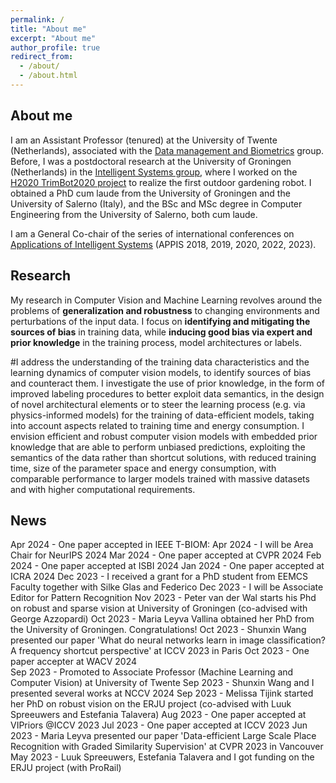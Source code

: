 ```yaml
---
permalink: /
title: "About me"
excerpt: "About me"
author_profile: true
redirect_from: 
  - /about/
  - /about.html
---
```


About me
------
I am an Assistant Professor (tenured) at the University of Twente (Netherlands), associated with the [Data management and Biometrics](https://www.utwente.nl/en/eemcs/dmb/) group. Before, I was a postdoctoral research at the University of Groningen (Netherlands) in the [Intelligent Systems group](https://www.cs.rug.nl/is/), where I worked on the [H2020 TrimBot2020 project](http://trimbot2020.webhosting.rug.nl/) to realize the first outdoor gardening robot. I obtained a PhD cum laude from the University of Groningen and the University of Salerno (Italy), and the BSc and MSc degree in Computer Engineering from the University of Salerno, both cum laude.

I am a General Co-chair of the series of international conferences on [Applications of Intelligent Systems](http://appis.webhosting.rug.nl/2023/) (APPIS 2018, 2019, 2020, 2022, 2023).

Research
------
My research in Computer Vision and Machine Learning revolves around the problems of __generalization and robustness__ to changing environments and perturbations of the input data. I focus on __identifying and mitigating the sources of bias__ in training data, while __inducing good bias via expert and prior knowledge__ in the training process, model architectures or labels.

#I address the understanding of the training data characteristics and the learning dynamics of computer vision models, to identify sources of bias and counteract them. I investigate the use of prior knowledge, in the form of improved labeling procedures to better exploit data semantics, in the design of novel architectural elements or to steer the learning process (e.g. via physics-informed models) for the training of data-efficient models, taking into account aspects related to training time and energy consumption. I envision efficient and robust computer vision models with embedded prior knowledge that are able to perform unbiased predictions, exploiting the semantics of the data rather than shortcut solutions, with reduced training time, size of the parameter space and energy consumption, with comparable performance to larger models trained with massive datasets and with higher computational requirements.


News
------
Apr 2024 - One paper accepted in IEEE T-BIOM: 
Apr 2024 - I will be Area Chair for NeurIPS 2024
Mar 2024 - One paper accepted at CVPR 2024 
Feb 2024 - One paper accepted at ISBI 2024
Jan 2024 - One paper accepted at ICRA 2024
Dec 2023 - I received a grant for a PhD student from EEMCS Faculty together with Silke Glas and Federico 
Dec 2023 - I will be Associate Editor for Pattern Recognition
Nov 2023 - Peter van der Wal starts his Phd on robust and sparse vision at University of Groningen (co-advised with George Azzopardi)
Oct 2023 - Maria Leyva Vallina obtained her PhD from the University of Groningen. Congratulations!
Oct 2023 - Shunxin Wang presented our paper 'What do neural networks learn in image classification? A frequency shortcut perspective' at ICCV 2023 in Paris
Oct 2023 - One paper accepter at WACV 2024  
Sep 2023 - Promoted to Associate Professor (Machine Learning and Computer Vision) at University of Twente
Sep 2023 - Shunxin Wang and I presented several works at NCCV 2024
Sep 2023 - Melissa Tijink started her PhD on robust vision on the ERJU project (co-advised with Luuk Spreeuwers and Estefania Talavera)
Aug 2023 - One paper accepted at VIPriors @ICCV 2023
Jul 2023 - One paper accepted at ICCV 2023
Jun 2023 - Maria Leyva presented our paper 'Data-efficient Large Scale Place Recognition with Graded Similarity Supervision' at CVPR 2023 in Vancouver
May 2023 - Luuk Spreeuwers, Estefania Talavera and I got funding on the ERJU project (with ProRail)
